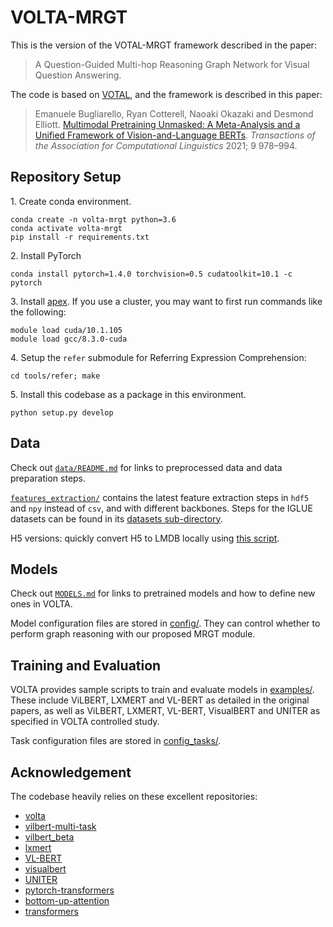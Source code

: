 # VOLTA-MRGT

This is the version of the VOTAL-MRGT framework described in the paper:
> A Question-Guided Multi-hop Reasoning Graph Network for Visual Question Answering.

The code is based on [VOTAL](https://github.com/e-bug/volta), and the framework is described in this paper:
> Emanuele Bugliarello, Ryan Cotterell, Naoaki Okazaki and Desmond Elliott. [Multimodal Pretraining Unmasked: A Meta-Analysis and a Unified Framework of Vision-and-Language BERTs](https://arxiv.org/abs/2011.15124). _Transactions of the Association for Computational Linguistics_ 2021; 9 978–994.

## Repository Setup

1\. Create conda environment.
```text
conda create -n volta-mrgt python=3.6
conda activate volta-mrgt
pip install -r requirements.txt
```

2\. Install PyTorch
```text
conda install pytorch=1.4.0 torchvision=0.5 cudatoolkit=10.1 -c pytorch
```

3\. Install [apex](https://github.com/NVIDIA/apex).
If you use a cluster, you may want to first run commands like the following:
```text
module load cuda/10.1.105
module load gcc/8.3.0-cuda
```

4\. Setup the `refer` submodule for Referring Expression Comprehension:
```
cd tools/refer; make
```

5\. Install this codebase as a package in this environment.
```text
python setup.py develop
```


## Data

Check out [`data/README.md`](data/README.md) for links to preprocessed data and data preparation steps.

[`features_extraction/`](features_extraction) contains the latest feature extraction steps in `hdf5` and `npy` instead of `csv`, and with different backbones. Steps for the IGLUE datasets can be found in its [datasets sub-directory](features_extraction/datasets).

H5 versions: quickly convert H5 to LMDB locally using [this script](https://github.com/e-bug/volta/blob/main/features_extraction/h5_to_lmdb.py).


## Models

Check out [`MODELS.md`](MODELS.md) for links to pretrained models and how to define new ones in VOLTA.

Model configuration files are stored in [config/](config). 
They can control whether to perform graph reasoning with our proposed MRGT module.

## Training and Evaluation

VOLTA provides sample scripts to train and evaluate models in [examples/](examples).
These include ViLBERT, LXMERT and VL-BERT as detailed in the original papers, 
as well as ViLBERT, LXMERT, VL-BERT, VisualBERT and UNITER as specified in VOLTA controlled study.

Task configuration files are stored in [config_tasks/](config_tasks).



## Acknowledgement

The codebase heavily relies on these excellent repositories:
- [volta](https://github.com/e-bug/volta)
- [vilbert-multi-task](https://github.com/facebookresearch/vilbert-multi-task)
- [vilbert_beta](https://github.com/jiasenlu/vilbert_beta)
- [lxmert](https://github.com/airsplay/lxmert)
- [VL-BERT](https://github.com/jackroos/VL-BERT)
- [visualbert](https://github.com/uclanlp/visualbert)
- [UNITER](https://github.com/ChenRocks/UNITER)
- [pytorch-transformers](https://github.com/huggingface/pytorch-transformers)
- [bottom-up-attention](https://github.com/peteanderson80/bottom-up-attention)
- [transformers](https://github.com/huggingface/transformers)
